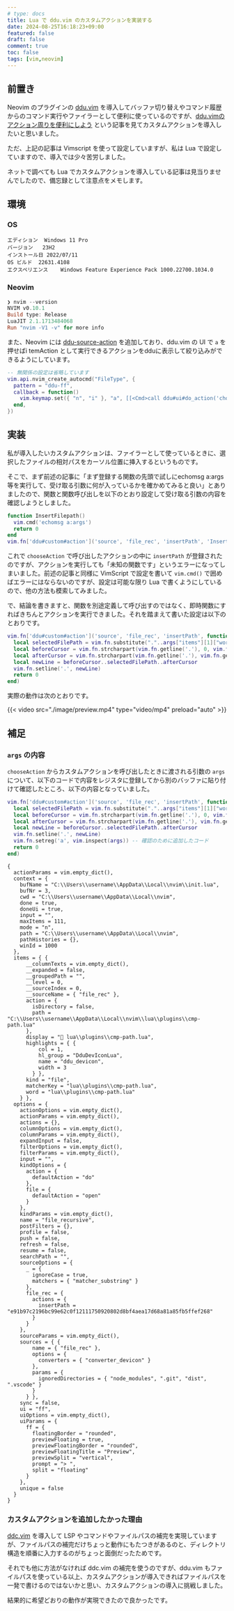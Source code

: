 ```yaml
---
# type: docs 
title: Lua で ddu.vim のカスタムアクションを実装する
date: 2024-08-25T16:18:23+09:00
featured: false
draft: false
comment: true
toc: false
tags: [vim,neovim]
---
```


## 前置き

Neovim のプラグインの [ddu.vim](https://github.com/Shougo/ddu.vim) を導入してバッファ切り替えやコマンド履歴からのコマンド実行やファイラーとして便利に使っているのですが、[ddu.vimのアクション周りを便利にしよう](https://zenn.dev/kamecha/articles/18d244603c85fd) という記事を見てカスタムアクションを導入したいと思いました。

ただ、上記の記事は Vimscript を使って設定していますが、私は Lua で設定していますので、導入では少々苦労しました。

ネットで調べても Lua でカスタムアクションを導入している記事は見当りませんでしたので、備忘録として注意点をメモします。


## 環境

### OS

```
エディション	Windows 11 Pro
バージョン	23H2
インストール日	2022/07/11
OS ビルド	22631.4108
エクスペリエンス	Windows Feature Experience Pack 1000.22700.1034.0
```

### Neovim

```powershell
❯ nvim --version
NVIM v0.10.1
Build type: Release
LuaJIT 2.1.1713484068
Run "nvim -V1 -v" for more info
```

また、Neovim には [ddu-source-action](https://github.com/Shougo/ddu-source-action) を追加しており、ddu.vim の UI で `a` を押せばi temAction として実行できるアクションをdduに表示して絞り込みができるようにしています。

```lua
-- 無関係の設定は省略しています
vim.api.nvim_create_autocmd("FileType", {
  pattern = "ddu-ff",
  callback = function()
    vim.keymap.set({ "n", "i" }, "a", [[<Cmd>call ddu#ui#do_action('chooseAction')<CR>]], { noremap = true, silent = true, buffer = true })
  end,
})
```


## 実装

私が導入したいカスタムアクションは、ファイラーとして使っているときに、選択したファイルの相対パスをカーソル位置に挿入するというものです。

そこで、まず前述の記事に「まず登録する関数の先頭で試しにechomsg a:args等を実行して、受け取る引数に何が入っているかを確かめてみると良い」とありましたので、関数と関数呼び出しを以下のとおり設定して受け取る引数の内容を確認しようとしました。

```lua
function InsertFilepath()
  vim.cmd('echomsg a:args')
  return 0
end
vim.fn['ddu#custom#action']('source', 'file_rec', 'insertPath', 'InsertFilepath')
```

これで `chooseAction` で呼び出したアクションの中に `insertPath` が登録されたのですが、アクションを実行しても「未知の関数です」というエラーになってしまいました。前述の記事と同様に VimScript で設定を書いて `vim.cmd()` で囲めばエラーにはならないのですが、設定は可能な限り Lua で書くようにしているので、他の方法も模索してみました。

で、結論を書きますと、関数を別途定義して呼び出すのではなく、即時関数にすればきちんとアクションを実行できました。それを踏まえて書いた設定は以下のとおりです。

```lua
vim.fn['ddu#custom#action']('source', 'file_rec', 'insertPath', function (args)
  local selectedFilePath = vim.fn.substitute("."..args["items"][1]["word"], "\\", "/", 'g')
  local beforeCursor = vim.fn.strcharpart(vim.fn.getline('.'), 0, vim.fn.getcharpos('.')[3])
  local afterCursor = vim.fn.strcharpart(vim.fn.getline('.'), vim.fn.getcharpos('.')[3], vim.fn.strchars(vim.fn.getline('.')))
  local newLine = beforeCursor..selectedFilePath..afterCursor
  vim.fn.setline('.', newLine)
  return 0
end)
```

実際の動作は次のとおりです。

{{< video src="./image/preview.mp4" type="video/mp4" preload="auto" >}}


## 補足

### `args` の内容

`chooseAction` からカスタムアクションを呼び出したときに渡される引数の `args` について、以下のコードで内容をレジスタに登録してから別のバッファに貼り付けて確認したところ、以下の内容となっていました。

```lua
vim.fn['ddu#custom#action']('source', 'file_rec', 'insertPath', function (args)
  local selectedFilePath = vim.fn.substitute("."..args["items"][1]["word"], "\\", "/", 'g')
  local beforeCursor = vim.fn.strcharpart(vim.fn.getline('.'), 0, vim.fn.getcharpos('.')[3])
  local afterCursor = vim.fn.strcharpart(vim.fn.getline('.'), vim.fn.getcharpos('.')[3], vim.fn.strchars(vim.fn.getline('.')))
  local newLine = beforeCursor..selectedFilePath..afterCursor
  vim.fn.setline('.', newLine)
  vim.fn.setreg('a', vim.inspect(args)) -- 確認のために追加したコード
  return 0
end)
```

```
{
  actionParams = vim.empty_dict(),
  context = {
    bufName = "C:\\Users\\username\\AppData\\Local\\nvim\\init.lua",
    bufNr = 3,
    cwd = "C:\\Users\\username\\AppData\\Local\\nvim",
    done = true,
    doneUi = true,
    input = "",
    maxItems = 111,
    mode = "n",
    path = "C:\\Users\\username\\AppData\\Local\\nvim",
    pathHistories = {},
    winId = 1000
  },
  items = { {
      __columnTexts = vim.empty_dict(),
      __expanded = false,
      __groupedPath = "",
      __level = 0,
      __sourceIndex = 0,
      __sourceName = { "file_rec" },
      action = {
        isDirectory = false,
        path = "C:\\Users\\username\\AppData\\Local\\nvim\\lua\\plugins\\cmp-path.lua"
      },
      display = " lua\\plugins\\cmp-path.lua",
      highlights = { {
          col = 1,
          hl_group = "DduDevIconLua",
          name = "ddu_devicon",
          width = 3
        } },
      kind = "file",
      matcherKey = "lua\\plugins\\cmp-path.lua",
      word = "lua\\plugins\\cmp-path.lua"
    } },
  options = {
    actionOptions = vim.empty_dict(),
    actionParams = vim.empty_dict(),
    actions = {},
    columnOptions = vim.empty_dict(),
    columnParams = vim.empty_dict(),
    expandInput = false,
    filterOptions = vim.empty_dict(),
    filterParams = vim.empty_dict(),
    input = "",
    kindOptions = {
      action = {
        defaultAction = "do"
      },
      file = {
        defaultAction = "open"
      }
    },
    kindParams = vim.empty_dict(),
    name = "file_recursive",
    postFilters = {},
    profile = false,
    push = false,
    refresh = false,
    resume = false,
    searchPath = "",
    sourceOptions = {
      _ = {
        ignoreCase = true,
        matchers = { "matcher_substring" }
      },
      file_rec = {
        actions = {
          insertPath = "e91b97c2196bc99e62c0f12111750920802d8bf4aea17d68a81a85fb5ffef268"
        }
      }
    },
    sourceParams = vim.empty_dict(),
    sources = { {
        name = { "file_rec" },
        options = {
          converters = { "converter_devicon" }
        },
        params = {
          ignoredDirectories = { "node_modules", ".git", "dist", ".vscode" }
        }
      } },
    sync = false,
    ui = "ff",
    uiOptions = vim.empty_dict(),
    uiParams = {
      ff = {
        floatingBorder = "rounded",
        previewFloating = true,
        previewFloatingBorder = "rounded",
        previewFloatingTitle = "Preview",
        previewSplit = "vertical",
        prompt = "> ",
        split = "floating"
      }
    },
    unique = false
  }
}
```


### カスタムアクションを追加したかった理由

[ddc.vim](https://github.com/Shougo/ddc.vim/) を導入して LSP やコマンドやファイルパスの補完を実現していますが、ファイルパスの補完だけちょっと動作にもたつきがあるのと、ディレクトリ構造を順番に入力するのがちょっと面倒だったためです。

それでも他に方法がなければ ddc.vim の補完を使うのですが、ddu.vim もファイルパスを使っている以上、カスタムアクションが導入できればファイルパスを一発で書けるのではないかと思い、カスタムアクションの導入に挑戦しました。

結果的に希望どおりの動作が実現できたので良かったです。
